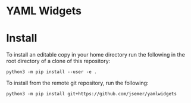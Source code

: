 YAML Widgets
============

Install
=======

To install an editable copy in your home directory run the following
in the root directory of a clone of this repository:

```console
python3 -m pip install --user -e .
```
To install from the remote git repository, run the following:

```console
python3 -m pip install git+https://github.com/jsemer/yamlwidgets
```


